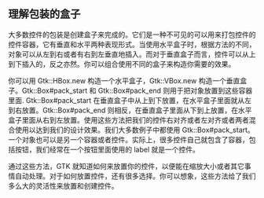 ## 理解包装的盒子

大多数控件的包装是创建盒子来完成的。它们是一种不可见的可以用来打包控件的控件容器，它有垂直和水平两种表现形式。当使用水平盒子时，根据方法的不同，对象可以从左到右或者有右到左垂直地插入。而对于垂直盒子而言，控件可以从上到下插入的，反之亦然。你可以组合使用不同的盒子来构造你需要的效果。

你可以用 Gtk::HBox.new 构造一个水平盒子，Gtk::VBox.new 构造一个垂直盒子。Gtk::Box#pack_start 和 Gtk::Box#pack_end 则用于把对象放置到这些容器里面. Gtk::Box#pack_start 在垂直盒子中从上到下放置，在水平盒子里面就从左到右放置。Gtk::Box#pack_end 则相反，在垂直盒子里面从下到上放置，在水平盒子里面从右到左放置。使用这些方法把我们的控件右对齐或者左对齐或者两者混合使用以达到我们的设计效果。我们大多数例子中都使用 Gtk::Box#pack_start。一个对象也可以是另一个容器或者控件。实际上，很多控件自己就包含了容器，包括按钮，我们经常在一个按钮里面使用的 label 就是一个控件。

通过这些方法，GTK 就知道如何来放置你的控件，以便能在缩放大小或者其它事情自动处理。对于如何放置控件，还有很多选择。你可以想象，这些方法给了我们多么大的灵活性来放置和创建控件。